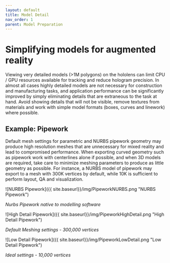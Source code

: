 ```yaml
---
layout: default
title: Model Detail
nav_order: 1
parent: Model Preparation
---
```


# Simplifying models for augmented reality

Viewing very detailed models (>1M polygons) on the hololens can limit CPU / GPU resources available for tracking and reduce hologram precision. In almost all cases highly detailed models are not necessary for construction and manufacturing tasks, and application performance can be significantly improved by simply eliminating details that are extraneous to the task at hand. Avoid showing details that will not be visible, remove textures from materials and work with simple model formats (boxes, curves and linework) where possible.

## Example: Pipework

Default mesh settings for parametric and NURBS pipework geometry may produce high resolution meshes that are unnecessary for mixed reality and lead to compromised performance. When exporting curved geometry such as pipework work with centerlines alone if possible, and when 3D models are required, take care to minimize meshing parameters to produce as little geometry as possible. For instance, a NURBS model of pipework may export to a mesh with 300K vertices by default, while 10K is sufficient to perform layout, QA and visualization.

![NURBS Pipework]({{ site.baseurl}}/img/PipeworkNURBS.png "NURBS Pipework")

_Nurbs Pipework native to modelling software_

![High Detail Pipework]({{ site.baseurl}}/img/PipeworkHighDetail.png "High Detail Pipework")

_Default Meshing settings - 300,000 vertices_

![Low Detail Pipework]({{ site.baseurl}}/img/PipeworkLowDetail.png "Low Detail Pipework")

_Ideal settings - 10,000 vertices_
